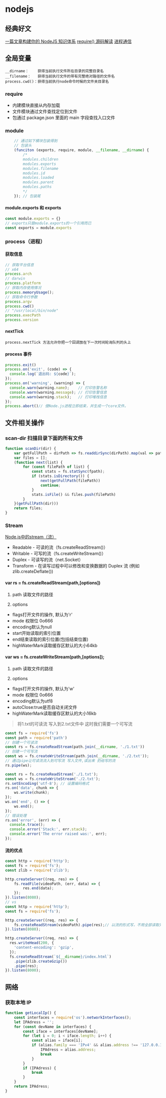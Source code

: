 # nodejs

## 经典好文

[一篇文章构建你的 NodeJS 知识体系](https://juejin.im/post/5c4c0ee8f265da61117aa527)
[require() 源码解读](http://www.ruanyifeng.com/blog/2015/05/require.html)
[进程通信](http://www.ayqy.net/blog/nodejs%E8%BF%9B%E7%A8%8B%E9%97%B4%E9%80%9A%E4%BF%A1/)

## 全局变量

    __dirname：    获得当前执行文件所在目录的完整目录名
    __filename：   获得当前执行文件的带有完整绝对路径的文件名
    process.cwd()：获得当前执行node命令时候的文件夹目录名

### require

* 内建模块直接从内存加载
* 文件模块通过文件查找定位到文件
* 包通过 package.json 里面的 main 字段查找入口文件

### module

```js
    // 通过如下模块包装得到
    // 包装头
    (funciton (exports, require, module, __filename, __dirname) {
        /*
        modules.children
        modules.exports
        modules.filename
        modules.id
        modules.loaded
        modules.parent
        modules.paths
        */
    }); // 包装尾
```

#### module.exports 和 exports

```js
const module.exports = {}
// exports只是module.exports的一个引用而已
const exports = module.exports

```

### process（进程）

#### 获取信息

```js
// 获取平台信息
// x64
process.arch
// darwin
process.platform 
// 获取内存使用情况
process.memoryUsage();
// 获取命令行参数
process.argv
process.cwd()
// "/usr/local/bin/node"
process.execPath
process.version

```

#### nextTick

    process.nextTick 方法允许你把一个回调放在下一次时间轮询队列的头上

#### process 事件

```js
process.exit()
process.on('exit', (code) => {
  console.log(`退出码: ${code}`);
});
process.on('warning', (warning) => {
  console.warn(warning.name);    // 打印告警名称
  console.warn(warning.message); // 打印告警信息
  console.warn(warning.stack);   // 打印堆栈信息
});
process.abort()// 使Node.js进程立即结束，并生成一个core文件。
```

## 文件相关操作

### scan-dir 扫描目录下面的所有文件

```js
function scanDir(dir) {
    var getFullPath = dirPath => fs.readdirSync(dirPath).map(val => path.join(dirPath, val));
    var files = [];
    (function next(list) {
        for (const filePath of list) {
            const stats = fs.statSync(fpath);
            if (stats.isDirectory()) {
                next(getFullPath(filePath))
                continue;
            }
            stats.isFile() && files.push(filePath)
        }
    }(getFullPath(dir)))
    return files;
}
```

### Stream

[Node.js中的stream（流）](https://juejin.im/post/5a75d037f265da4e9e303773)

* Readable - 可读的流（fs.createReadStream()）
* Writable - 可写的流（fs.createWriteStream()）
* Duplex - 可读写的流（net.Socket）
* Transform - 在读写过程中可以修改和变换数据的 Duplex 流 (例如 zlib.createDeflate())

#### var rs = fs.createReadStream(path,[options])

1. path 读取文件的路径

2. options

* flags打开文件的操作, 默认为'r'
* mode 权限位 0o666
* encoding默认为null
* start开始读取的索引位置
* end结束读取的索引位置(包括结束位置)
* highWaterMark读取缓存区默认的大小64kb

#### var ws = fs.createWriteStream(path,[options]);

1. path 读取文件的路径

2. options

* flags打开文件的操作, 默认为'w'
* mode 权限位 0o666
* encoding默认为utf8
* autoClose:true是否自动关闭文件
* highWaterMark读取缓存区默认的大小16kb

>将1.txt的可读流 写入到2.txt文件中 这时我们需要一个可写流

```js
const fs = require('fs')
const path = require('path')
// 创建一个可读流
const rs = fs.createReadStream(path.join(__dirname, './1.txt'))
// 创建一个可写流
const ws = fs.createWriteStream(path.join(__dirname, './2.txt'));
// 通过pipe让可读流流入到可写流 写入文件,读出来 扔给写的流
rs.pipe(ws);

const rs = fs.createReadStream('./1.txt');
const ws = fs.createWriteStream('./2.txt');
rs.setEncoding('utf-8'); // 设置编码格式
rs.on('data', chunk => {
    ws.write(chunk);
});
ws.on('end', () => {
    ws.end();
});
// 错误处理
rs.on('error', (err) => {
  console.trace();
  console.error('Stack:', err.stack);
  console.error('The error raised was:', err);
});
```

#### 流的优点

```js
const http = require('http');
const fs = require('fs');
const zlib = require('zlib');

http.createServer((req, res) => {
    fs.readFile(videoPath, (err, data) => {
        res.end(data);
    });
}).listen(8080);
// vs
const http = require('http');
const fs = require('fs');

http.createServer((req, res) => {
    fs.createReadStream(videoPath).pipe(res);// 以流的形式写，不用全部读取完毕
}).listen(8080);

http.createServer((req, res) => {
  res.writeHead(200, {
    'content-encoding': 'gzip',
  });
  fs.createReadStream(`${__dirname}/index.html`)
    .pipe(zlib.createGzip())
    .pipe(res);
}).listen(8000);
```

## 网络

### 获取本地 IP

```js
function getLocalIp() {
    const interfaces = require('os').networkInterfaces();
    let IPAdress = '';
    for (const devName in interfaces) {
        const iface = interfaces[devName];
        for (let i = 0; i < iface.length; i++) {
            const alias = iface[i];
            if (alias.family === 'IPv4' && alias.address !== '127.0.0.1' && !alias.internal) {
                IPAdress = alias.address;
                break
            }
        }
        if (IPAdress) {
            break
        }
    }
    return IPAdress;
}
```
